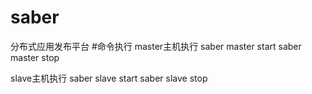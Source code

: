 # saber
分布式应用发布平台
#命令执行
master主机执行
saber master start
saber master stop

slave主机执行
saber slave start
saber slave stop
